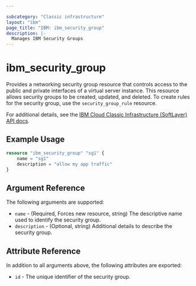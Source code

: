 ```yaml
---

subcategory: "Classic infrastructure"
layout: "ibm"
page_title: "IBM: ibm_security_group"
description: |-
  Manages IBM Security Groups
---
```


# ibm\_security_group

Provides a networking security group resource that controls access to the public and private interfaces of a virtual server instance. This resource allows security groups to be created, updated, and deleted. To create rules for the security group, use the `security_group_rule` resource.

For additional details, see the [IBM Cloud Classic Infrastructure (SoftLayer) API docs](http://sldn.softlayer.com/reference/datatypes/SoftLayer_Network_SecurityGroup).

## Example Usage

```terraform
resource "ibm_security_group" "sg1" {
    name = "sg1"
    description = "allow my app traffic"
}
```

## Argument Reference

The following arguments are supported:

* `name` - (Required, Forces new resource, string) The descriptive name used to identify the security group.
* `description` - (Optional, string) Additional details to describe the security group.

## Attribute Reference

In addition to all arguments above, the following attributes are exported:

* `id` - The unique identifier of the security group.
